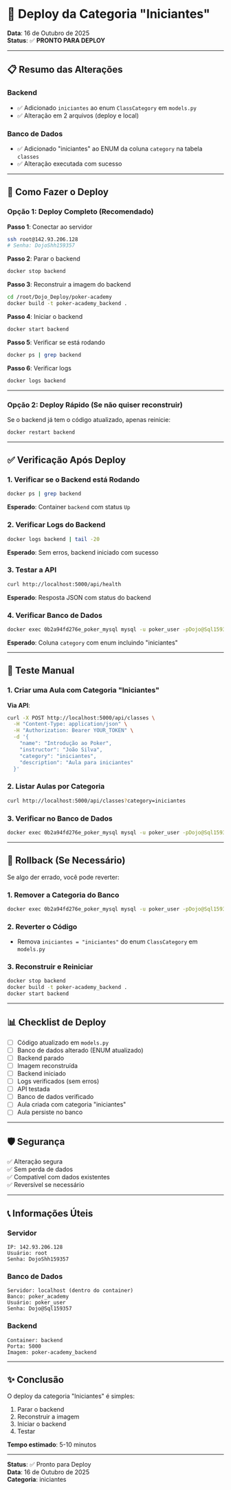 # 🚀 Deploy da Categoria "Iniciantes"

**Data**: 16 de Outubro de 2025  
**Status**: ✅ **PRONTO PARA DEPLOY**

---

## 📋 Resumo das Alterações

### Backend
- ✅ Adicionado `iniciantes` ao enum `ClassCategory` em `models.py`
- ✅ Alteração em 2 arquivos (deploy e local)

### Banco de Dados
- ✅ Adicionado "iniciantes" ao ENUM da coluna `category` na tabela `classes`
- ✅ Alteração executada com sucesso

---

## 🚀 Como Fazer o Deploy

### Opção 1: Deploy Completo (Recomendado)

**Passo 1**: Conectar ao servidor
```bash
ssh root@142.93.206.128
# Senha: DojoShh159357
```

**Passo 2**: Parar o backend
```bash
docker stop backend
```

**Passo 3**: Reconstruir a imagem do backend
```bash
cd /root/Dojo_Deploy/poker-academy
docker build -t poker-academy_backend .
```

**Passo 4**: Iniciar o backend
```bash
docker start backend
```

**Passo 5**: Verificar se está rodando
```bash
docker ps | grep backend
```

**Passo 6**: Verificar logs
```bash
docker logs backend
```

---

### Opção 2: Deploy Rápido (Se não quiser reconstruir)

Se o backend já tem o código atualizado, apenas reinicie:

```bash
docker restart backend
```

---

## ✅ Verificação Após Deploy

### 1. Verificar se o Backend está Rodando
```bash
docker ps | grep backend
```

**Esperado**: Container `backend` com status `Up`

### 2. Verificar Logs do Backend
```bash
docker logs backend | tail -20
```

**Esperado**: Sem erros, backend iniciado com sucesso

### 3. Testar a API
```bash
curl http://localhost:5000/api/health
```

**Esperado**: Resposta JSON com status do backend

### 4. Verificar Banco de Dados
```bash
docker exec 0b2a94fd276e_poker_mysql mysql -u poker_user -pDojo@Sql159357 poker_academy -e "SHOW COLUMNS FROM classes LIKE 'category';"
```

**Esperado**: Coluna `category` com enum incluindo "iniciantes"

---

## 🧪 Teste Manual

### 1. Criar uma Aula com Categoria "Iniciantes"

**Via API**:
```bash
curl -X POST http://localhost:5000/api/classes \
  -H "Content-Type: application/json" \
  -H "Authorization: Bearer YOUR_TOKEN" \
  -d '{
    "name": "Introdução ao Poker",
    "instructor": "João Silva",
    "category": "iniciantes",
    "description": "Aula para iniciantes"
  }'
```

### 2. Listar Aulas por Categoria
```bash
curl http://localhost:5000/api/classes?category=iniciantes
```

### 3. Verificar no Banco de Dados
```bash
docker exec 0b2a94fd276e_poker_mysql mysql -u poker_user -pDojo@Sql159357 poker_academy -e "SELECT * FROM classes WHERE category = 'iniciantes';"
```

---

## 🔄 Rollback (Se Necessário)

Se algo der errado, você pode reverter:

### 1. Remover a Categoria do Banco
```bash
docker exec 0b2a94fd276e_poker_mysql mysql -u poker_user -pDojo@Sql159357 poker_academy -e "ALTER TABLE classes MODIFY COLUMN category ENUM('preflop', 'postflop', 'mental', 'torneos', 'cash') NOT NULL;"
```

### 2. Reverter o Código
- Remova `iniciantes = "iniciantes"` do enum `ClassCategory` em `models.py`

### 3. Reconstruir e Reiniciar
```bash
docker stop backend
docker build -t poker-academy_backend .
docker start backend
```

---

## 📊 Checklist de Deploy

- [ ] Código atualizado em `models.py`
- [ ] Banco de dados alterado (ENUM atualizado)
- [ ] Backend parado
- [ ] Imagem reconstruída
- [ ] Backend iniciado
- [ ] Logs verificados (sem erros)
- [ ] API testada
- [ ] Banco de dados verificado
- [ ] Aula criada com categoria "iniciantes"
- [ ] Aula persiste no banco

---

## 🛡️ Segurança

✅ Alteração segura  
✅ Sem perda de dados  
✅ Compatível com dados existentes  
✅ Reversível se necessário  

---

## 📞 Informações Úteis

### Servidor
```
IP: 142.93.206.128
Usuário: root
Senha: DojoShh159357
```

### Banco de Dados
```
Servidor: localhost (dentro do container)
Banco: poker_academy
Usuário: poker_user
Senha: Dojo@Sql159357
```

### Backend
```
Container: backend
Porta: 5000
Imagem: poker-academy_backend
```

---

## ✨ Conclusão

O deploy da categoria "Iniciantes" é simples:

1. Parar o backend
2. Reconstruir a imagem
3. Iniciar o backend
4. Testar

**Tempo estimado**: 5-10 minutos

---

**Status**: ✅ Pronto para Deploy  
**Data**: 16 de Outubro de 2025  
**Categoria**: iniciantes

